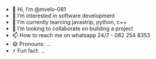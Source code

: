 - 👋 Hi, I’m @mvelo-081
- 👀 I’m interested in software development
- 🌱 I’m currently learning javastrip, python, c++
- 💞️ I’m looking to collaborate on building a project
- 📫 How to reach me on whatsapp 24/7 - 082 254 8353
- 😄 Pronouns: ...
- ⚡ Fun fact: ...

<!---
mvelo-081/mvelo-081 is a ✨ special ✨ repository because its `README.md` (this file) appears on your GitHub profile.
You can click the Preview link to take a look at your changes.
--->
